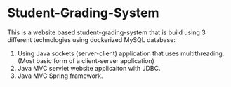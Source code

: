 # Student-Grading-System
This is a website based student-grading-system that is build using 3 different technologies using dockerized MySQL database: 
1. Using Java sockets (server-client) application that uses multithreading. (Most basic form of a client-server application)  
2. Java MVC servlet website applicaiton with JDBC. 
3. Java MVC Spring framework.
